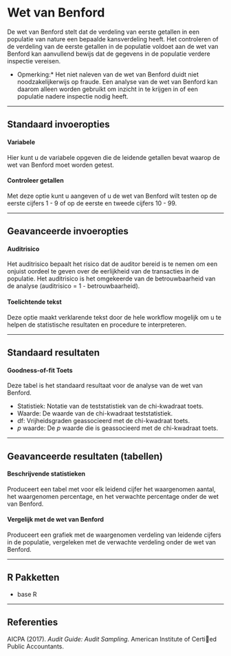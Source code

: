 Wet van Benford
==========================

De wet van Benford stelt dat de verdeling van eerste getallen in een populatie van nature een bepaalde kansverdeling heeft. Het controleren of de verdeling van de eerste getallen in de populatie voldoet aan de wet van Benford kan aanvullend bewijs dat de gegevens in de populatie verdere inspectie vereisen.

* Opmerking:* Het niet naleven van de wet van Benford duidt niet noodzakelijkerwijs op fraude. Een analyse van de wet van Benford kan daarom alleen worden gebruikt om inzicht in te krijgen in of een populatie nadere inspectie nodig heeft.

----

Standaard invoeropties
-------

#### Variabele
Hier kunt u de variabele opgeven die de leidende getallen bevat waarop de wet van Benford moet worden getest.

#### Controleer getallen
Met deze optie kunt u aangeven of u de wet van Benford wilt testen op de eerste cijfers 1 - 9 of op de eerste en tweede cijfers 10 - 99.

----

Geavanceerde invoeropties
-------

#### Auditrisico
Het auditrisico bepaalt het risico dat de auditor bereid is te nemen om een onjuist oordeel te geven over de eerlijkheid van de transacties in de populatie. Het auditrisico is het omgekeerde van de betrouwbaarheid van de analyse (auditrisico = 1 - betrouwbaarheid).

#### Toelichtende tekst
Deze optie maakt verklarende tekst door de hele workflow mogelijk om u te helpen de statistische resultaten en procedure te interpreteren.

----

Standaard resultaten
-------

#### Goodness-of-fit Toets
Deze tabel is het standaard resultaat voor de analyse van de wet van Benford.

- Statistiek: Notatie van de teststatistiek van de chi-kwadraat toets.
- Waarde: De waarde van de chi-kwadraat teststatistiek.
- df: Vrijheidsgraden geassocieerd met de chi-kwadraat toets.
- *p* waarde: De *p* waarde die is geassocieerd met de chi-kwadraat toets.

----

Geavanceerde resultaten (tabellen)
-------

#### Beschrijvende statistieken
Produceert een tabel met voor elk leidend cijfer het waargenomen aantal, het waargenomen percentage, en het verwachte percentage onder de wet van Benford.

#### Vergelijk met de wet van Benford
Produceert een grafiek met de waargenomen verdeling van leidende cijfers in de populatie, vergeleken met de verwachte verdeling onder de wet van Benford.

----

R Pakketten
-------

- base R

----

Referenties
-------

AICPA (2017). <i>Audit Guide: Audit Sampling</i>. American Institute of Certied 
Public Accountants.
